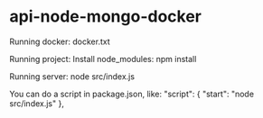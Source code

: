 # api-node-mongo-docker


Running docker: docker.txt

Running project: 
  Install node_modules:
    npm install
  
  Running server:
    node src/index.js
  
You can do a script in package.json, like:
  "script": {
    "start": "node src/index.js"
  },
  
  
